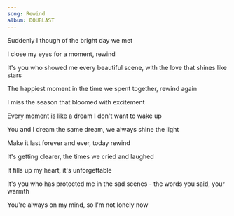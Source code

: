 ```yaml
---
song: Rewind
album: DOUBLAST
---
```


Suddenly I though of the bright day we met

I close my eyes for a moment, rewind

It's you who showed me every beautiful scene, with the love that shines like stars

The happiest moment in the time we spent together, rewind again

I miss the season that bloomed with excitement

Every momеnt is like a dream I don't want to wake up

You and I drеam the same dream, we always shine the light

Make it last forever and ever, today rewind

It's getting clearer, the times we cried and laughed

It fills up my heart, it's unforgettable

It's you who has protected me in the sad scenes - the words you said, your warmth

You're always on my mind, so I'm not lonely now
